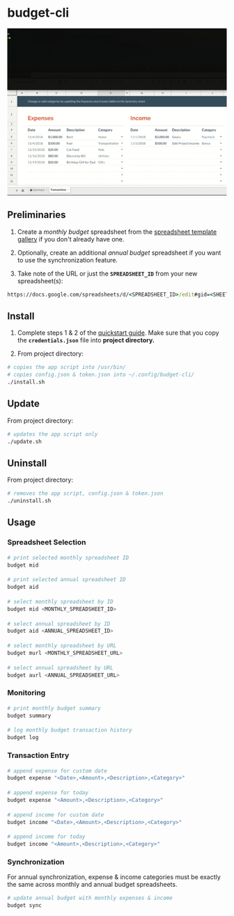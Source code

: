 # budget-cli
![Demo](demo.gif)

## Preliminaries
 1. Create a *monthly budget* spreadsheet from the [spreadsheet template gallery](https://docs.google.com/spreadsheets/u/0/?ftv=1&folder=0ACoSgW1iveL-Uk9PVA) if you don't already have one.

 2. Optionally, create an additional *annual budget* spreadsheet if you want to use the synchronization feature.

 3. Take note of the URL or just the **`SPREADSHEET_ID`** from your new spreadsheet(s):
``` cmd
https://docs.google.com/spreadsheets/d/<SPREADSHEET_ID>/edit#gid=<SHEET_ID>
```

## Install
 1. Complete steps 1 & 2 of the [quickstart guide](https://developers.google.com/sheets/api/quickstart/python). Make sure that you copy the **`credentials.json`** file into **project directory.**

 2. From project directory:
``` sh
# copies the app script into /usr/bin/
# copies config.json & token.json into ~/.config/budget-cli/
./install.sh
```

## Update
From project directory:
``` sh
# updates the app script only
./update.sh
```

## Uninstall
From project directory:
``` sh
# removes the app script, config.json & token.json
./uninstall.sh
```

## Usage
### Spreadsheet Selection
``` sh
# print selected monthly spreadsheet ID
budget mid

# print selected annual spreadsheet ID
budget aid

# select monthly spreadsheet by ID
budget mid <MONTHLY_SPREADSHEET_ID>

# select annual spreadsheet by ID
budget aid <ANNUAL_SPREADSHEET_ID>

# select monthly spreadsheet by URL
budget murl <MONTHLY_SPREADSHEET_URL>

# select annual spreadsheet by URL
budget aurl <ANNUAL_SPREADSHEET_URL>
```

### Monitoring
``` sh
# print monthly budget summary
budget summary

# log monthly budget transaction history
budget log
```

### Transaction Entry
``` sh
# append expense for custom date
budget expense "<Date>,<Amount>,<Description>,<Category>"

# append expense for today
budget expense "<Amount>,<Description>,<Category>"

# append income for custom date
budget income "<Date>,<Amount>,<Description>,<Category>"

# append income for today
budget income "<Amount>,<Description>,<Category>"
```

### Synchronization
 For annual synchronization, expense & income categories must be exactly the same across monthly and annual budget spreadsheets.

``` sh
# update annual budget with monthly expenses & income
budget sync
```
